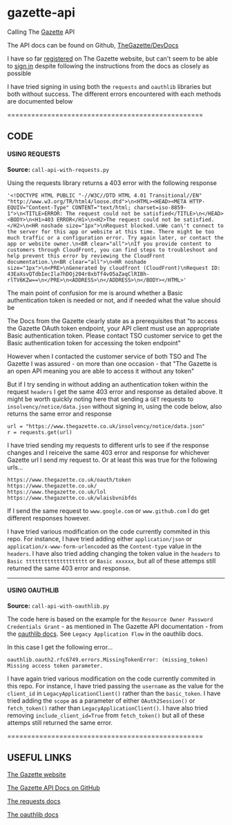 # gazette-api

Calling The [Gazette](https://www.thegazette.co.uk/data) API

The API docs can be found on Github, [TheGazette/DevDocs](https://github.com/TheGazette/DevDocs)

I have so far [registered](https://github.com/TheGazette/DevDocs/blob/master/authentication/registration.md) on The Gazette website, but can't seem to be able to [sign in](https://github.com/TheGazette/DevDocs/blob/master/authentication/sign-in.md) despite following the instructions from the docs as closely as possible

I have tried signing in using both the `requests` and `oauthlib` libraries but both without success. The different errors encountered with each methods are documented below

=================================================

## CODE

#### USING REQUESTS

**Source:** `call-api-with-requests.py`

Using the requests library returns a 403 error with the following response

```
'<!DOCTYPE HTML PUBLIC "-//W3C//DTD HTML 4.01 Transitional//EN" "http://www.w3.org/TR/html4/loose.dtd">\n<HTML><HEAD><META HTTP-EQUIV="Content-Type" CONTENT="text/html; charset=iso-8859-1">\n<TITLE>ERROR: The request could not be satisfied</TITLE>\n</HEAD><BODY>\n<H1>403 ERROR</H1>\n<H2>The request could not be satisfied.</H2>\n<HR noshade size="1px">\nRequest blocked.\nWe can\'t connect to the server for this app or website at this time. There might be too much traffic or a configuration error. Try again later, or contact the app or website owner.\n<BR clear="all">\nIf you provide content to customers through CloudFront, you can find steps to troubleshoot and help prevent this error by reviewing the CloudFront documentation.\n<BR clear="all">\n<HR noshade size="1px">\n<PRE>\nGenerated by cloudfront (CloudFront)\nRequest ID: 43EaXsvQTdbIecIla7hDOj204r8xbTf4vO5aZaqClRIBh-rlTV6KZw==\n</PRE>\n<ADDRESS>\n</ADDRESS>\n</BODY></HTML>'
```

The main point of confusion for me is around whether a Basic authentication token is needed or not, and if needed what the value should be

The Docs from the Gazette clearly state as a prerequisites that "to access the Gazette OAuth token endpoint, your API client must use an appropriate Basic authentication token. Please contact TSO customer service to get the Basic authentication token for accessing the token endpoint"

However when I contacted the customer service of both TSO and The Gazette I was assured - on more than one occasion - that "The Gazette is an open API meaning you are able to access it without any token"

But if I try sending in without adding an authentication token within the request `headers` I get the same 403 error and response as detailed above. It might be worth quickly noting here that sending a `GET` requests to `insolvency/notice/data.json` without signing in, using the code below, also returns the same error and response

```
url = "https://www.thegazette.co.uk/insolvency/notice/data.json"
r = requests.get(url)
```

I have tried sending my requests to different urls to see if the response changes and I reiceive the same 403 error and response for whichever Gazette url I send my request to. Or at least this was true for the following urls...

```
https://www.thegazette.co.uk/oauth/token
https://www.thegazette.co.uk/
https://www.thegazette.co.uk/lol
https://www.thegazette.co.uk/wlaisbvnibfds
```

If I send the same request to `www.google.com` or `www.github.com` I do get different responses however.

I have tried various modification on the code currently commited in this repo.
For instance, I have tried adding either `application/json` or `application/x-www-form-urlencoded` as the `Content-type` value in the `headers`. I have also tried adding changing the token value in the `headers` to `Basic tttttttttttttttttttt` or `Basic xxxxxx`, but all of these attemps still returned the same 403 error and response.

---

#### USING OAUTHLIB

**Source:** `call-api-with-oauthlib.py`

The code here is based on the example for the `Resource Owner Password Credentials Grant` - as mentioned in The Gazette API documentation - from the [oauthlib docs](https://requests-oauthlib.readthedocs.io/en/latest/oauth2_workflow.html#legacy-application-flow). See `Legacy Application Flow` in the oauthlib docs.

In this case I get the following error...

```
oauthlib.oauth2.rfc6749.errors.MissingTokenError: (missing_token) Missing access token parameter.
```

I have again tried various modification on the code currently commited in this repo.
For instance, I have tried passing the `username` as the value for the `client_id` in `LegacyApplicationClient()` rather than the `basic_token`. I have tried adding the `scope` as a parameter of either `OAuth2Session()` or `fetch_token()` rather than `LegacyApplicationClient()`. I have also tried removing `include_client_id=True` from `fetch_token()` but all of these attemps still returned the same error.

=================================================

## USEFUL LINKS
[The Gazette website](https://www.thegazette.co.uk/data)

[The Gazette API Docs on GitHub](https://github.com/TheGazette/DevDocs)

[The requests docs](https://2.python-requests.org/en/master/user/quickstart/#errors-and-exceptions)

[The oauthlib docs](https://requests-oauthlib.readthedocs.io/en/latest/oauth2_workflow.html)
